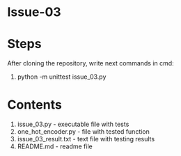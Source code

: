 # Issue-03 

# Steps
After cloning the repository, write next commands in cmd:
1. python -m unittest issue_03.py


# Contents
1. issue_03.py          - executable file with tests
2. one_hot_encoder.py   - file with tested function
3. issue_03_result.txt  - text file with testing results
4. README.md            - readme file
